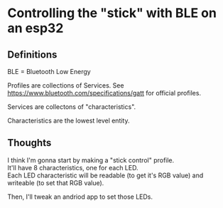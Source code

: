 # Controlling the "stick" with BLE on an esp32

## Definitions
BLE = Bluetooth Low Energy  

Profiles are collections of Services.  See https://www.bluetooth.com/specifications/gatt for official profiles.

Services are collectons of "characteristics".

Characteristics are the lowest level entity.

## Thoughts
I think I'm gonna start by making a "stick control" profile.  
It'll have 8 characteristics, one for each LED.  
Each LED characteristic will be readable (to get it's RGB value) and writeable (to set that RGB value).

Then, I'll tweak an andriod app to set those LEDs.



